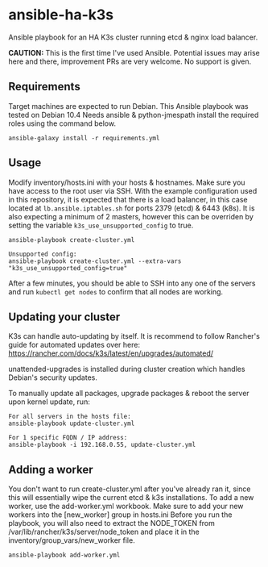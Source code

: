 # ansible-ha-k3s
Ansible playbook for an HA K3s cluster running etcd & nginx load balancer.

**CAUTION:** This is the first time I've used Ansible. Potential issues may arise here and there, improvement PRs are very welcome. No support is given.

## Requirements

Target machines are expected to run Debian. This Ansible playbook was tested on Debian 10.4
Needs ansible & python-jmespath install the required roles using the command below.

```
ansible-galaxy install -r requirements.yml
```

## Usage

Modify inventory/hosts.ini with your hosts & hostnames. Make sure you have access to the root user via SSH.
With the example configuration used in this repository, it is expected that there is a load balancer, in this case located at `lb.ansible.iptables.sh` for ports 2379 (etcd) & 6443 (k8s). It is also expecting a minimum of 2 masters, however this can be overriden by setting the variable `k3s_use_unsupported_config` to true.

```
ansible-playbook create-cluster.yml

Unsupported config:
ansible-playbook create-cluster.yml --extra-vars "k3s_use_unsupported_config=true"
```

After a few minutes, you should be able to SSH into any one of the servers and run `kubectl get nodes` to confirm that all nodes are working.

## Updating your cluster

K3s can handle auto-updating by itself. It is recommend to follow Rancher's guide for automated updates over here: https://rancher.com/docs/k3s/latest/en/upgrades/automated/

unattended-upgrades is installed during cluster creation which handles Debian's security updates.

To manually update all packages, upgrade packages & reboot the server upon kernel update, run:

```
For all servers in the hosts file:
ansible-playbook update-cluster.yml

For 1 specific FQDN / IP address:
ansible-playbook -i 192.168.0.55, update-cluster.yml
```

## Adding a worker

You don't want to run create-cluster.yml after you've already ran it, since this will essentially wipe the current etcd & k3s installations.
To add a new worker, use the add-worker.yml workbook. Make sure to add your new workers into the [new_worker] group in hosts.ini
Before you run the playbook, you will also need to extract the NODE_TOKEN from /var/lib/rancher/k3s/server/node_token and place it in the inventory/group_vars/new_worker file.

```
ansible-playbook add-worker.yml
```
